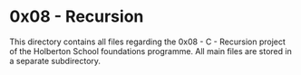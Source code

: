 # 0x08 - Recursion

This directory contains all files regarding the 0x08 - C - Recursion project of the Holberton School foundations programme.
All main files are stored in a separate subdirectory.

